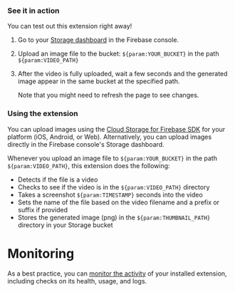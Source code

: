 <!--
This file provides your users an overview of how to use your extension after they've installed it. All content is optional, but this is the recommended format. Your users will see the contents of this file in the Firebase console after they install the extension.

Include instructions for using the extension and any important functional details. Also include **detailed descriptions** for any additional post-installation setup required by the user.

Reference values for the extension instance using the ${param:PARAMETER_NAME} or ${function:VARIABLE_NAME} syntax.
Learn more in the docs: https://firebase.google.com/docs/extensions/publishers/user-documentation#reference-in-postinstall

Learn more about writing a POSTINSTALL.md file in the docs:
https://firebase.google.com/docs/extensions/publishers/user-documentation#writing-postinstall
-->

### See it in action

You can test out this extension right away!

1. Go to your [Storage dashboard](https://console.firebase.google.com/project/${PROJECT_ID}/storage) in the Firebase console.

1. Upload an image file to the bucket: `${param:YOUR_BUCKET}` in the path `${param:VIDEO_PATH}`

1. After the video is fully uploaded, wait a few seconds and the generated image appear in the same bucket at the specified path.

   Note that you might need to refresh the page to see changes.

### Using the extension

You can upload images using the [Cloud Storage for Firebase SDK](https://firebase.google.com/docs/storage/) for your platform (iOS, Android, or Web). Alternatively, you can upload images directly in the Firebase console's Storage dashboard.

Whenever you upload an image file to `${param:YOUR_BUCKET}` in the path `${param:VIDEO_PATH}`, this extension does the following:

-  Detects if the file is a video
-  Checks to see if the video is in the `${param:VIDEO_PATH}` directory
-  Takes a screenshot `${param:TIMESTAMP}` seconds into the video
-  Sets the name of the file based on the video filename and a prefix or suffix if provided
-  Stores the generated image (png) in the `${param:THUMBNAIL_PATH}` directory in your Storage bucket

# Monitoring

As a best practice, you can [monitor the activity](https://firebase.google.com/docs/extensions/manage-installed-extensions#monitor) of your installed extension, including checks on its health, usage, and logs.

